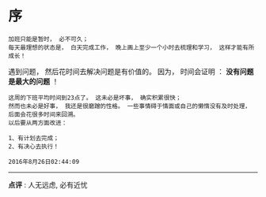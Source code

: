 # 序 #
    
    加班只能是暂时， 必不可久；
    每天最理想的状态是， 白天完成工作， 晚上画上至少一个小时去梳理和学习， 这样才能有所成长！

遇到问题， 然后花时间去解决问题是有价值的。 因为， 时间会证明 ： **没有问题是最大的问题** ！

    这周的下班平均时间到23点了。 这未必是坏事， 确实积累很快；
    然而也未必是好事， 我还是很磨蹭的性格。 一些事情碍于情面或自己的懒惰没有及时处理， 后面会花很多时间来回溯。
    以后要从两方面改进：
  
    1、有计划去完成；
    2、有决心去执行！
																				
	2016年8月26日02:44:09
---

**点评** : 人无远虑, 必有近忧

